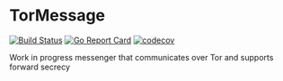 # TorMessage
[![Build Status](https://travis-ci.com/ConnorJarvis/TorMessage.svg?branch=master)](https://travis-ci.org/ConnorJarvis/TorMessage)
[![Go Report Card](https://goreportcard.com/badge/github.com/ConnorJarvis/TorMessage)](https://goreportcard.com/report/github.com/ConnorJarvis/TorMessage)
[![codecov](https://codecov.io/gh/ConnorJarvis/TorMessage/branch/master/graph/badge.svg)](https://codecov.io/gh/ConnorJarvis/TorMessage)

Work in progress messenger that communicates over Tor and supports forward secrecy